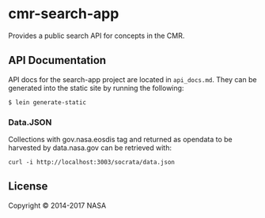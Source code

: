 # cmr-search-app

Provides a public search API for concepts in the CMR.

## API Documentation

API docs for the search-app project are located in `api_docs.md`. They can be
generated into the static site by running the following:

```
$ lein generate-static
```

### Data.JSON

Collections with gov.nasa.eosdis tag and returned as opendata to be harvested
by data.nasa.gov can be retrieved with:

    curl -i http://localhost:3003/socrata/data.json

## License

Copyright © 2014-2017 NASA

